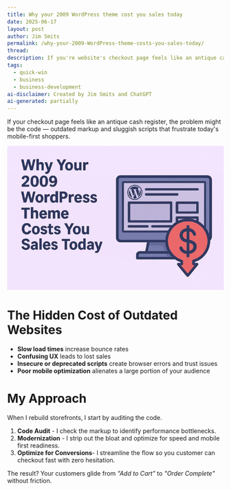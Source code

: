 ```yaml
---
title: Why your 2009 WordPress theme cost you sales today
date: 2025-06-17
layout: post
author: Jim Smits
permalink: /why-your-2009-WordPress-theme-costs-you-sales-today/
thread: 
description: If you're website's checkout page feels like an antique cash register, the problem might be the code.
tags:
  - quick-win
  - business
  - business-development
ai-disclaimer: Created by Jim Smits and ChatGPT
ai-generated: partially
---
```

If your checkout page feels like an antique cash register, the problem might be the code — outdated markup and sluggish scripts that frustrate today's mobile-first shoppers.

![graphic showing a computer monitor behind a red circle with a dollar sign in it and an arrow pointing down with the text 'Why your 2009 WordPress theme costs you sales today'](/assets/images/posts/why-your-2009-wordpress-theme-costs-you-sales-today.webp "AI Generated Graphic - ChatGPT")
# The Hidden Cost of Outdated Websites
- **Slow load times** increase bounce rates
- **Confusing UX** leads to lost sales
- **Insecure or deprecated scripts** create browser errors and trust issues
- **Poor mobile optimization** alienates a large portion of your audience

# My Approach

When I rebuild storefronts, I start by auditing the code. 

1. **Code Audit** - I check the markup to identify performance bottlenecks.
2. **Modernization** - I strip out the bloat and optimize for speed and mobile first readiness.
3. **Optimize for Conversions**- I streamline the flow so you customer can checkout fast with zero hesitation.

The result? Your customers glide from _"Add to Cart"_ to _"Order Complete"_ without friction.


